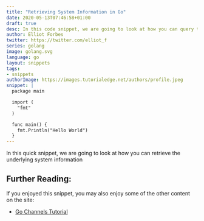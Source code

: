 ```yaml
---
title: "Retrieving System Information in Go"
date: 2020-05-13T07:46:58+01:00
draft: true
desc: In this code snippet, we are going to look at how you can query the underlying system information such as CPU, RAM and   hard drive utilization 
author: Elliot Forbes
twitter: https://twitter.com/elliot_f
series: golang
image: golang.svg
language: go
layout: snippets
tags:
- snippets
authorImage: https://images.tutorialedge.net/authors/profile.jpeg
snippet: |
  package main

  import (
    "fmt"
  )

  func main() {
    fmt.Println("Hello World")
  }
---
```


In this quick snippet, we are going to look at how you can retrieve the underlying system information 

## Further Reading:

If you enjoyed this snippet, you may also enjoy some of the other content on the site:

* [Go Channels Tutorial](/golang/go-channels-tutorial/)